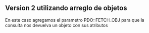 ## Version 2 utilizando arreglo de objetos
En este caso agregamos el parametro PDO::FETCH_OBJ para que la consulta nos devuelva un objeto con sus atributos